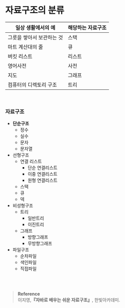 # 자료구조의 분류

| 일상 생활에서의 예 | 해당하는 자료구조 |
| --- | --- |
| 그릇을 쌓아서 보관하는 것 | 스택 |
| 마트 계산대의 줄 | 큐 |
| 버킷 리스트 | 리스트 |
| 영어사전 | 사전 |
| 지도 | 그래프 |
| 컴퓨터의 디렉토리 구조 | 트리 |

<br/>



### 자료구조

- **단순구조**
    - 정수
    - 실수
    - 문자
    - 문자열
 - 선형구조
    - 연결 리스트
        - 단순 연결리스트
        - 이중 연결리스트
        - 원형 연결리스트
    - 스택
    - 큐
    - 덱
- 비성형구조
    - 트리
        - 일반트리
        - 이진트리
    - 그래프
        - 방향그래프
        - 무방향그래프
- 파일구조
    - 순차파일
    - 색인파일
    - 직접파일


   
<br/><br/>
>**Reference**
<br/>이지영,**『**자바로 배우는 쉬운 자료구조**』**, 한빛아카데미.